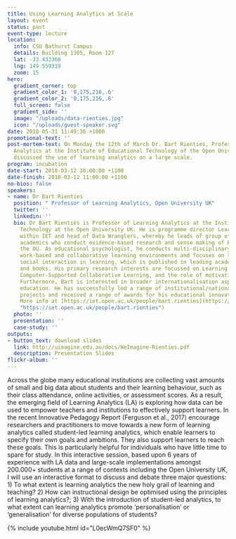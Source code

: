 ```yaml
---
title: Using Learning Analytics at Scale
layout: event
status: past
event-type: lecture
location:
  info: CSU Bathurst Campus
  details: Building 1305, Room 127
  lat: -33.433368
  lng: 149.559319
  zoom: 15
hero:
  gradient_corner: top
  gradient_color_1: '0,175,216,.6'
  gradient_color_2: '0,175,216,.6'
  full_screen: false
  gradient_side: ''
  image: "/uploads/data-rienties.jpg"
  icon: "/uploads/guest-speaker.svg"
date: 2018-05-31 11:49:36 +1000
promotional-text: ''
post-mortem-text: On Monday the 12th of March Dr. Bart Rienties, Professor of Learning
  Analytics at the Institute of Educational Technology of the Open University UK.
  discussed the use of learning analytics on a large scale.
program: incubation
date-start: 2018-03-12 10:00:00 +1100
date-finish: 2018-03-12 11:00:00 +1100
no-bios: false
speakers:
- name: Dr Bart Rienties
  position: " Professor of Learning Analytics, Open University UK"
  twitter: ''
  linkedin: ''
  bio: Dr Bart Rienties is Professor of Learning Analytics at the Institute of Educational
    Technology at the Open University UK. He is programme director Learning Analytics
    within IET and head of Data Wranglers, whereby he leads of group of learning analytics
    academics who conduct evidence-based research and sense making of Big Data at
    the OU. As educational psychologist, he conducts multi-disciplinary research on
    work-based and collaborative learning environments and focuses on the role of
    social interaction in learning, which is published in leading academic journals
    and books. His primary research interests are focussed on Learning Analytics,
    Computer-Supported Collaborative Learning, and the role of motivation in learning.
    Furthermore, Bart is interested in broader internationalisation aspects of higher
    education. He has successfully led a range of institutional/national/European
    projects and received a range of awards for his educational innovation projects.
    More info at [https://iet.open.ac.uk/people/bart.rienties](https://iet.open.ac.uk/people/bart.rienties
    "https://iet.open.ac.uk/people/bart.rienties")
  photo: ''
  presentation: ''
  case-study: ''
outputs:
- button_text: download slides
  link: http://uimagine.edu.au/docs/WeImagine-Rienties.pdf
  description: Presentation Slides
flickr-album: ''
---
```

Across the globe many educational institutions are collecting vast amounts of small and big data about students and their learning behaviour, such as their class attendance, online activities, or assessment scores. As a result, the emerging field of Learning Analytics (LA) is exploring how data can be used to empower teachers and institutions to effectively support learners. In the recent Innovative Pedagogy Report (Ferguson et al., 2017) encourage researchers and practitioners to move towards a new form of learning analytics called student-led learning analytics, which enable learners to specify their own goals and ambitions. They also support learners to reach these goals. This is particularly helpful for individuals who have little time to spare for study. In this interactive session, based upon 6 years of experience with LA data and large-scale implementations amongst 200.000+ students at a range of contexts including the Open University UK, I will use an interactive format to discuss and debate three major questions: 1) To what extent is learning analytics the new holy grail of learning and teaching? 2) How can instructional design be optimised using the principles of learning analytics?; 3) With the introduction of student-led analytics, to what extent can learning analytics promote ‘personalisation’ or ‘generalisation’ for diverse populations of students?

{% include youtube.html id="L0ecWmQ7SF0" %}